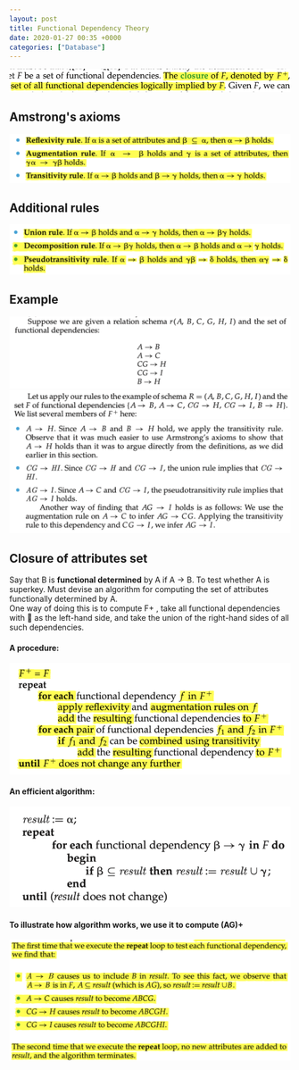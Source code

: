 ```yaml
---
layout: post
title: Functional Dependency Theory
date: 2020-01-27 00:35 +0000
categories: ["Database"]
---
```

![](/assets/img/2020-01-27-01-36-06.png)
## Amstrong's axioms 
![](/assets/img/2020-01-27-01-36-28.png)
## Additional rules
![](/assets/img/2020-01-27-01-36-53.png)
## Example
![](/assets/img/2020-01-27-01-38-19.png)
![](/assets/img/2020-01-27-01-39-37.png)
![](/assets/img/2020-01-27-01-37-54.png)

## Closure of attributes set
Say that B is **functional determined** by A if A -> B. To test whether A is superkey. Must devise an algorithm for computing the set of attributes functionally determined by A.  
One way of doing this is to compute F+ , take all functional dependencies with  as the left-hand side, and take the union of the right-hand sides of all such dependencies.
#### A procedure:
![](/assets/img/2020-01-27-01-44-16.png)
#### An efficient algorithm:
![](/assets/img/2020-01-27-01-51-14.png)
#### To illustrate how algorithm works, we use it to compute (AG)+
![](/assets/img/2020-01-27-01-54-28.png)
